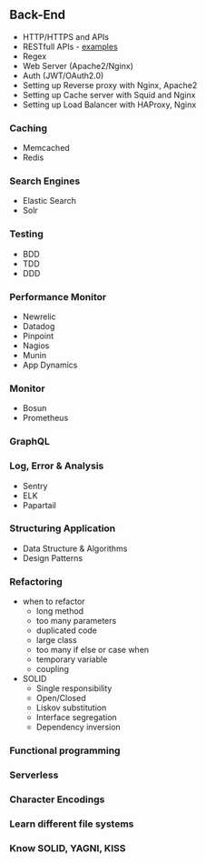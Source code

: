 ## Back-End
- HTTP/HTTPS and APIs
- RESTfull APIs - [examples](https://developer.github.com/v3/)
- Regex
- Web Server (Apache2/Nginx)
- Auth (JWT/OAuth2.0)
- Setting up Reverse proxy with Nginx, Apache2
- Setting up Cache server with Squid and Nginx
- Setting up Load Balancer with HAProxy, Nginx

### Caching
- Memcached
- Redis

### Search Engines
- Elastic Search
- Solr

### Testing
- BDD
- TDD
- DDD

### Performance Monitor
- Newrelic
- Datadog
- Pinpoint
- Nagios
- Munin
- App Dynamics

### Monitor
- Bosun
- Prometheus

### GraphQL

### Log, Error & Analysis
- Sentry
- ELK
- Papartail


### Structuring Application
- Data Structure & Algorithms
- Design Patterns

### Refactoring
- when to refactor
    - long method
    - too many parameters
    - duplicated code
    - large class
    - too many if else or case when
    - temporary variable
    - coupling
- SOLID
    - Single responsibility
    - Open/Closed
    - Liskov substitution
    - Interface segregation
    - Dependency inversion

### Functional programming
### Serverless
### Character Encodings
### Learn different file systems
### Know SOLID, YAGNI, KISS